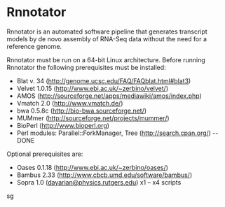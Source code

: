 # Rnnotator
Rnnotator is an automated software pipeline that generates transcript models by de novo assembly of RNA-Seq data without the need for a reference genome.

Rnnotator must be run on a 64-bit Linux architecture. Before running Rnnotator the
following prerequisites must be installed:
* Blat v. 34 (http://genome.ucsc.edu/FAQ/FAQblat.html#blat3)
* Velvet 1.0.15 (http://www.ebi.ac.uk/~zerbino/velvet/)
* AMOS (http://sourceforge.net/apps/mediawiki/amos/index.php)
* Vmatch 2.0 (http://www.vmatch.de/)
* bwa 0.5.8c (http://bio-bwa.sourceforge.net/)
* MUMmer (http://sourceforge.net/projects/mummer/)
* BioPerl (http://www.bioperl.org)
* Perl modules: Parallel::ForkManager, Tree (http://search.cpan.org/) -- DONE

Optional prerequisites are:
* Oases 0.1.18 (http://www.ebi.ac.uk/~zerbino/oases/)
* Bambus 2.33 (http://www.cbcb.umd.edu/software/bambus/)
* Sopra 1.0 (dayarian@physics.rutgers.edu) x1 – x4 scripts

sg
